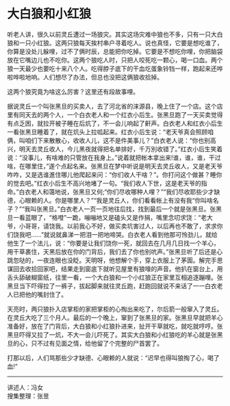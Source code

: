 # 大白狼和小红狼

听老人讲，很久以前灵丘遭过一场狼灾。其实这场灾难中狼也不多，只有一只大白狼和一只小红狼。这两只狼每天挨村串户寻着吃人。说也真怪，它要是想吃谁了，你算是没处儿躲哩，过不了俩时辰，总能把你吃掉。它要是不想吃你哩，你把脑袋放在它嘴边儿也不吃你。这两个狼吃人时，只把人咬死吃一颗心，喝一口血。两个狼一天最少也要吃十来八个人。吃得脖子底下的干血圪蛋象铃铛一样，跑起来还哗啦哗啦地响。人们想尽了办法，但总也没把这俩狼收拾掉。

这两个狼究竟为啥这么厉害？这里还有段故事哩。

据说灵丘一个叫张黑旦的买卖人，去了河北省的涞源县，晚上住了一个店。这个店里有同天去的两个人，一个白衣老人和一个红衣小后生。张黑旦跑了一天买卖觉得有点乏困，就拉开被子睡在后炕了，不一会儿响起了鼾声。白衣老人和红衣小后生一看张黑旦睡着了，就在炕头上拉呱起来。红衣小后生说：“老天爷真会照顾咱俩，叫咱们下来散散心，收收人儿，这不是件美事儿？”白衣老人说：“你也别高兴，明天去灵丘收人，今儿黑夜就得把名单排好，千万別收错了。”红衣小后生笑着说：“没事儿，有啥难的只管放在我身上。”说着就把帐本拿出来!谁，谁，谁，干过啥，在哪里住，”遂个点起名来。张黑旦在梦中听说是明天去灵丘收人，又是老天爷咋咋，又是选谁進住哪儿他爬起来问：“你们收人干啥？”。你打问这个做甚？睡你的觉去吧。”红衣小后生不高兴地堵了一句。“我们收人下世，这是老天爷的指命。”白衣老人和蔼地说，张黑旦又何;“你们尽收哪种人哩？”“我们尽收耶些少才缺德，心眼赖的人。你是哪里人？”“我是灵丘人，你们看看帐上有没有我“你叫啥名子？”“我叫张黑旦。”白衣老人一页一页地往后找，找到最后一个就是张黑旦。张黑旦一看蓝眼了，“格噔”一跪，嘣嘣地又是磕头又是作捐，嘴里念叨求饶：“老大爷，小哥哥，请饶我。以前我心不好，做买卖坑害过人，以后再也不敢了，求求你们饶我吧……”就说就鼻涕一把泪一把地啼哭。白衣老人看到他那可怜劲儿，就给他生了一个法儿，说：“你要是让我们饶你一死，就回去在几月几日找一个羊心，用干草裹住，天黑后放在你的门背后，我们去了你也别吭声。”张黑旦听了后还是心跳忽哒的，一夜连眼也没眨。天明呀，他想解个手，穿上衣服上了茅圊。解完手思谋回去收拾回家吧，结果走到窗底下就听见屋里有狼嚎的声音。他扒在窗台上，用舌头舔破糊窗纸，往里一看，一个大白狼和一个小红狼正在家里互相追逐蹦哩。张黑旦当下吓得拉了一裤子，拔起脚来就往灵丘跑，赶跑回就说不来话了一一白衣老人已把他的嘴封住了。

天亮时，两只狼扑入店掌柜的家把掌柜的心掏出来吃了，尔后箭一般窜入了灵丘。在灵丘大吃了三个月人。最后的一个晚上，窜到了张黑旦的家。张黑旦早就把羊心准备好，放在了门背后，大白狼和小红狼扑进来，扯开干草就吃，就吃就哼哼。张黑旦吓得又拉了一炕，不大一会儿吓死了。其实大白狼和小红狼吃的羊心就是张黑旦的心，只不过有见面之情，给他留了个完整的尸首罢了。

打那以后，人们骂那些少才缺德、心眼赖的人就说：“迟早也得叫狼掏了心，喝了血!”

---

讲述人：冯女  
搜集整理：张昱
